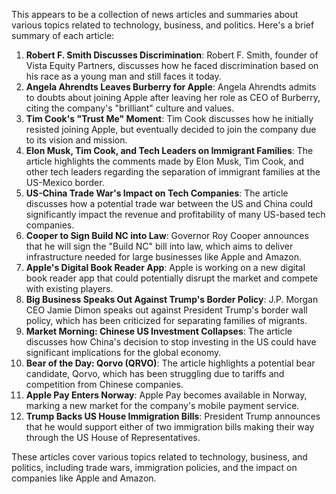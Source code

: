This appears to be a collection of news articles and summaries about various topics related to technology, business, and politics. Here's a brief summary of each article:

1. **Robert F. Smith Discusses Discrimination**: Robert F. Smith, founder of Vista Equity Partners, discusses how he faced discrimination based on his race as a young man and still faces it today.
2. **Angela Ahrendts Leaves Burberry for Apple**: Angela Ahrendts admits to doubts about joining Apple after leaving her role as CEO of Burberry, citing the company's "brilliant" culture and values.
3. **Tim Cook's "Trust Me" Moment**: Tim Cook discusses how he initially resisted joining Apple, but eventually decided to join the company due to its vision and mission.
4. **Elon Musk, Tim Cook, and Tech Leaders on Immigrant Families**: The article highlights the comments made by Elon Musk, Tim Cook, and other tech leaders regarding the separation of immigrant families at the US-Mexico border.
5. **US-China Trade War's Impact on Tech Companies**: The article discusses how a potential trade war between the US and China could significantly impact the revenue and profitability of many US-based tech companies.
6. **Cooper to Sign Build NC into Law**: Governor Roy Cooper announces that he will sign the "Build NC" bill into law, which aims to deliver infrastructure needed for large businesses like Apple and Amazon.
7. **Apple's Digital Book Reader App**: Apple is working on a new digital book reader app that could potentially disrupt the market and compete with existing players.
8. **Big Business Speaks Out Against Trump's Border Policy**: J.P. Morgan CEO Jamie Dimon speaks out against President Trump's border wall policy, which has been criticized for separating families of migrants.
9. **Market Morning: Chinese US Investment Collapses**: The article discusses how China's decision to stop investing in the US could have significant implications for the global economy.
10. **Bear of the Day: Qorvo (QRVO)**: The article highlights a potential bear candidate, Qorvo, which has been struggling due to tariffs and competition from Chinese companies.
11. **Apple Pay Enters Norway**: Apple Pay becomes available in Norway, marking a new market for the company's mobile payment service.
12. **Trump Backs US House Immigration Bills**: President Trump announces that he would support either of two immigration bills making their way through the US House of Representatives.

These articles cover various topics related to technology, business, and politics, including trade wars, immigration policies, and the impact on companies like Apple and Amazon.